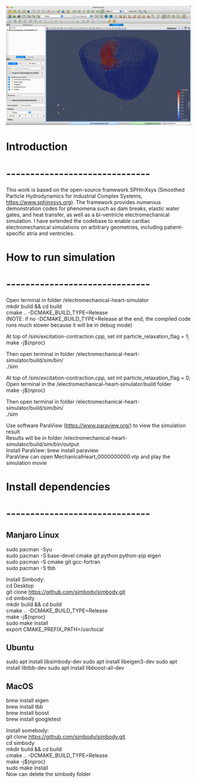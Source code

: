 ![Demo](electromechanical_simulation.gif)

# Introduction
# ------------------------------
This work is based on the open-source framework SPHinXsys (Smoothed Particle Hydrodynamics for Industrial Complex Systems, https://www.sphinxsys.org). The framework provides numerous demonstration codes for phenomena such as dam breaks, elastic water gates, and heat transfer, as well as a bi-ventricle electromechanical simulation. I have extended the codebase to enable cardiac electromechanical simulations on arbitrary geometries, including patient-specific atria and ventricles.

# How to run simulation
# ------------------------------
Open terminal in folder /electromechanical-heart-simulator  
mkdir build && cd build  
cmake .. -DCMAKE_BUILD_TYPE=Release  
(NOTE: if no -DCMAKE_BUILD_TYPE=Release at the end, the compiled code runs much slower because it will be in debug mode)  

At top of /sim/excitation-contraction.cpp, set int particle_relaxation_flag = 1;  
make -j$(nproc)  

Then open terminal in folder /electromechanical-heart-simulator/build/sim/bin/  
./sim  

At top of /sim/excitation-contraction.cpp, set int particle_relaxation_flag = 0;  
Open terminal in the /electromechanical-heart-simulator/build folder  
make -j$(nproc)  

Then open terminal in folder /electromechanical-heart-simulator/build/sim/bin/  
./sim  

Use software ParaView (https://www.paraview.org/) to view the simulation result  
Results will be in folder /electromechanical-heart-simulator/build/sim/bin/output  
Install ParaView: brew install paraview  
ParaView can open MechanicalHeart_0000000000.vtp and play the simulation movie  

# Install dependencies
# ------------------------------
## Manjaro Linux
sudo pacman -Syu  
sudo pacman -S base-devel cmake git python python-pip eigen  
sudo pacman -S cmake git gcc-fortran  
sudo pacman -S tbb  

Install Simbody:  
cd Desktop  
git clone https://github.com/simbody/simbody.git  
cd simbody  
mkdir build && cd build  
cmake .. -DCMAKE_BUILD_TYPE=Release  
make -j$(nproc)  
sudo make install  
export CMAKE_PREFIX_PATH=/usr/local  

## Ubuntu
sudo apt install libsimbody-dev
sudo apt install libeigen3-dev
sudo apt install libtbb-dev
sudo apt install libboost-all-dev

## MacOS
brew install eigen  
brew install tbb  
brew install boost  
brew install googletest  

Install somebody:  
git clone https://github.com/simbody/simbody.git  
cd simbody  
mkdir build && cd build  
cmake .. -DCMAKE_BUILD_TYPE=Release  
make -j$(nproc)  
sudo make install  
Now can delete the simbody folder  
